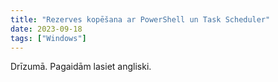 ```yaml
---
title: "Rezerves kopēšana ar PowerShell un Task Scheduler"
date: 2023-09-18
tags: ["Windows"]
---
```


Drīzumā. Pagaidām lasiet angliski.
